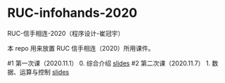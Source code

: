# RUC-infohands-2020
 RUC-信手相连-2020（程序设计-崔冠宇）

 本 repo 用来放置 RUC 信手相连（2020）所用课件。

 #1 第一次课（2020.11.1）  0. 综合介绍 [slides](https://github.com/GuanyuCui/RUC-infohands-2020/blob/main/slides/0_综合介绍.pdf)
 #2 第二次课（2020.11.7）  1. 数据、运算与控制 [slides](https://github.com/GuanyuCui/RUC-infohands-2020/blob/main/slides/1_数据、运算与控制.pdf)
